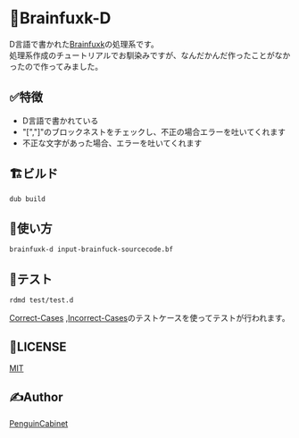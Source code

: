 # 🧠Brainfuxk-D
D言語で書かれた[Brainfuxk](https://ja.wikipedia.org/wiki/Brainfuck)の処理系です。   
処理系作成のチュートリアルでお馴染みですが、なんだかんだ作ったことがなかったので作ってみました。   

## ✅特徴
* D言語で書かれている
* \"[\",\"]\"のブロックネストをチェックし、不正の場合エラーを吐いてくれます
* 不正な文字があった場合、エラーを吐いてくれます

## 🏗ビルド

```
dub build
```
## 🔨使い方
```
brainfuxk-d input-brainfuck-sourcecode.bf
```

## 📃テスト
```
rdmd test/test.d
```

[Correct-Cases](test/Correct-Cases) ,[Incorrect-Cases](test/Incorrect-Cases)のテストケースを使ってテストが行われます。


## 🎫LICENSE

[MIT](./LICENSE)

## ✍Author

[PenguinCabinet](https://github.com/PenguinCabinet)